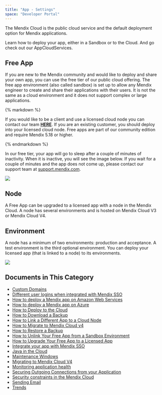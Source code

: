 ```yaml
---
title: "App - Settings"
space: "Developer Portal"
---
```

The Mendix Cloud is the public cloud service and the default deployment option for Mendix applications.

Learn how to deploy your app, either in a Sandbox or to the Cloud. And go check out our AppCloudServices.

## Free App

If you are new to the Mendix community and would like to deploy and share your own app, you can use the free tier of our public cloud offering. The free app environment (also called sandbox) is set up to allow any Mendix engineer to create and share their applications with their users. It is not the same as a cloud environment and it does not support complex or large applications.

<div class="alert alert-warning">{% markdown %}

If you would like to be a client and use a licensed cloud node you can contact our team **[HERE](http://ww2.mendix.com/BuyNow.html)**. If you are an existing customer, you should deploy into your licensed cloud node. Free apps are part of our community edition and require Mendix 5.18 or higher.

{% endmarkdown %}</div>

In our free tier, your app will go to sleep after a couple of minutes of inactivity. When it is inactive, you will see the image below. If you wait for a couple of minutes and the app does not come up, please contact our support team at [support.mendix.com](http://support.mendix.com).

![](attachments/deploy/appresumed.jpg)

## Node

A Free App can be upgraded to a licensed app with a node in the Mendix Cloud. A node has several environments and is hosted on Mendix Cloud V3 or Mendix Cloud V4.

## Environment

A node has a minimum of two environments: production and acceptance. A test environment is the third optional environment. You can deploy your licensed app (that is linked to a node) to its environments.

![](attachments/index/MendixCloud.jpg)

## Documents in This Category

*   [Custom Domains](custom-domains)
*   [Different user logins when integrated with Mendix SSO](different-user-logins-when-integrated-with-mendix-sso)
*   [How to deploy a Mendix app on Amazon Web Services](how-to-deploy-a-mendix-app-on-amazon-web-services)
*   [How to deploy a Mendix app on Azure](how-to-deploy-a-mendix-app-on-azure)
*   [How to Deploy to the Cloud](deploying-to-the-cloud)
*   [How to Download a Backup](how-to-download-a-backup)
*   [How to Link a Different App to a Cloud Node](how-to-link-a-different-app-to-a-node)
*   [How to Migrate to Mendix Cloud v4](migrating-to-v4)
*   [How to Restore a Backup](how-to-restore-a-backup)
*   [How to Unlink Your Free App from a Sandbox Environment](how-to-unlink-sandbox)
*   [How to Upgrade Your Free App to a Licensed App](how-to-upgrade-free-app)
*   [Integrate your app with Mendix SSO](integrate-your-app-with-mendix-sso)
*   [Java in the Cloud](java-in-the-cloud)
*   [Maintenance Windows](maintenance-windows)
*   [Migrating to Mendix Cloud V4](migrating-to-v4)
*   [Monitoring application health](monitoring-application-health)
*   [Securing Outgoing Connections from your Application](securing-outgoing-connections-from-your-application)
*   [Security constraints in the Mendix Cloud](security-constraints-in-the-mendix-cloud)
*   [Sending Email](sending-email)
*   [Trends](trends)
